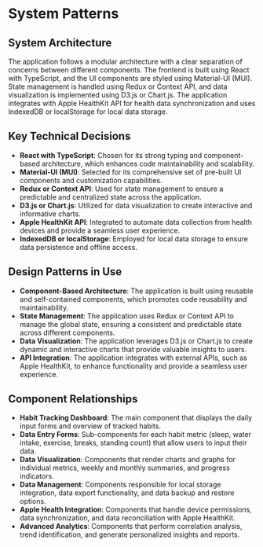 # System Patterns

## System Architecture
The application follows a modular architecture with a clear separation of concerns between different components. The frontend is built using React with TypeScript, and the UI components are styled using Material-UI (MUI). State management is handled using Redux or Context API, and data visualization is implemented using D3.js or Chart.js. The application integrates with Apple HealthKit API for health data synchronization and uses IndexedDB or localStorage for local data storage.

## Key Technical Decisions
- **React with TypeScript**: Chosen for its strong typing and component-based architecture, which enhances code maintainability and scalability.
- **Material-UI (MUI)**: Selected for its comprehensive set of pre-built UI components and customization capabilities.
- **Redux or Context API**: Used for state management to ensure a predictable and centralized state across the application.
- **D3.js or Chart.js**: Utilized for data visualization to create interactive and informative charts.
- **Apple HealthKit API**: Integrated to automate data collection from health devices and provide a seamless user experience.
- **IndexedDB or localStorage**: Employed for local data storage to ensure data persistence and offline access.

## Design Patterns in Use
- **Component-Based Architecture**: The application is built using reusable and self-contained components, which promotes code reusability and maintainability.
- **State Management**: The application uses Redux or Context API to manage the global state, ensuring a consistent and predictable state across different components.
- **Data Visualization**: The application leverages D3.js or Chart.js to create dynamic and interactive charts that provide valuable insights to users.
- **API Integration**: The application integrates with external APIs, such as Apple HealthKit, to enhance functionality and provide a seamless user experience.

## Component Relationships
- **Habit Tracking Dashboard**: The main component that displays the daily input forms and overview of tracked habits.
- **Data Entry Forms**: Sub-components for each habit metric (sleep, water intake, exercise, breaks, standing count) that allow users to input their data.
- **Data Visualization**: Components that render charts and graphs for individual metrics, weekly and monthly summaries, and progress indicators.
- **Data Management**: Components responsible for local storage integration, data export functionality, and data backup and restore options.
- **Apple Health Integration**: Components that handle device permissions, data synchronization, and data reconciliation with Apple HealthKit.
- **Advanced Analytics**: Components that perform correlation analysis, trend identification, and generate personalized insights and reports.
